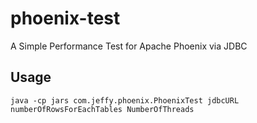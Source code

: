 # phoenix-test
A Simple Performance Test for Apache Phoenix via JDBC

## Usage
```
java -cp jars com.jeffy.phoenix.PhoenixTest jdbcURL numberOfRowsForEachTables NumberOfThreads
```

